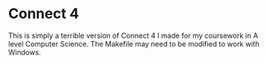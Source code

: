 # Connect 4

This is simply a terrible version of Connect 4 I made for my coursework in A level Computer Science. The Makefile may need to be modified to work with Windows.